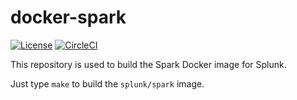 # docker-spark

[![License](https://img.shields.io/:license-apache-blue.svg)](http://www.apache.org/licenses/LICENSE-2.0.html)
[![CircleCI](https://circleci.com/gh/splunk/docker-spark.svg?style=shield)](https://circleci.com/gh/splunk/docker-spark)

This repository is used to build the Spark Docker image for Splunk.

Just type `make` to build the `splunk/spark` image.
